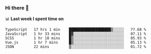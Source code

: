 ### Hi there 👋

<!--
**DBvc/DBvc** is a ✨ _special_ ✨ repository because its `README.md` (this file) appears on your GitHub profile.

Here are some ideas to get you started:

- 🔭 I’m currently working on ...
- 🌱 I’m currently learning ...
- 👯 I’m looking to collaborate on ...
- 🤔 I’m looking for help with ...
- 💬 Ask me about ...
- 📫 How to reach me: ...
- 😄 Pronouns: ...
- ⚡ Fun fact: ...
-->

📊 **Last week I spent time on**
<!--START_SECTION:waka-->
```text
TypeScript   17 hrs 1 min    ███████████████████▒░░░░░   77.68 % 
JavaScript   1 hr 33 mins    █▓░░░░░░░░░░░░░░░░░░░░░░░   07.11 % 
SCSS         1 hr 18 mins    █▒░░░░░░░░░░░░░░░░░░░░░░░   05.93 % 
Vue.js       1 hr 7 mins     █▒░░░░░░░░░░░░░░░░░░░░░░░   05.13 % 
JSON         22 mins         ▒░░░░░░░░░░░░░░░░░░░░░░░░   01.72 % 
```
<!--END_SECTION:waka-->
